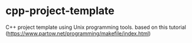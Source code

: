 # cpp-project-template
C++ project template using Unix programming tools. based on this tutorial (https://www.partow.net/programming/makefile/index.html)
